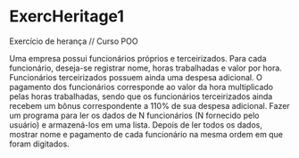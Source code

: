 # ExercHeritage1
Exercício de herança // Curso POO 

Uma empresa possui funcionários próprios e terceirizados.
Para cada funcionário, deseja-se registrar nome, horas
trabalhadas e valor por hora. Funcionários terceirizados
possuem ainda uma despesa adicional.
O pagamento dos funcionários corresponde ao valor da hora
multiplicado pelas horas trabalhadas, sendo que os
funcionários terceirizados ainda recebem um bônus
correspondente a 110% de sua despesa adicional.
Fazer um programa para ler os dados de N funcionários (N
fornecido pelo usuário) e armazená-los em uma lista. Depois
de ler todos os dados, mostrar nome e pagamento de cada
funcionário na mesma ordem em que foram digitados.
